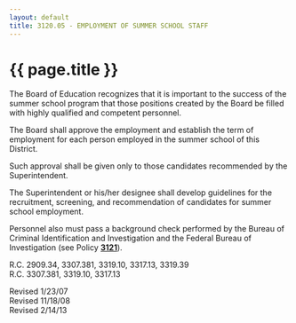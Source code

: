 ```yaml
---
layout: default
title: 3120.05 - EMPLOYMENT OF SUMMER SCHOOL STAFF
---
```


{{ page.title }}
================

The Board of Education recognizes that it is important to the success of
the summer school program that those positions created by the Board be
filled with highly qualified and competent personnel.

The Board shall approve the employment and establish the term of
employment for each person employed in the summer school of this
District.

Such approval shall be given only to those candidates recommended by the
Superintendent.

The Superintendent or his/her designee shall develop guidelines for the
recruitment, screening, and recommendation of candidates for summer
school employment.

Personnel also must pass a background check performed by the Bureau of
Criminal Identification and Investigation and the Federal Bureau of
Investigation (see Policy [**3121**](po3121.md)).

R.C. 2909.34, 3307.381, 3319.10, 3317.13, 3319.39\
 R.C. 3307.381, 3319.10, 3317.13

Revised 1/23/07\
 Revised 11/18/08\
 Revised 2/14/13
